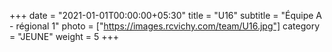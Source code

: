 +++
date = "2021-01-01T00:00:00+05:30"
title = "U16"
subtitle = "Équipe A - régional 1"
photo = ["https://images.rcvichy.com/team/U16.jpg"]
category = "JEUNE"
weight = 5
+++ 


